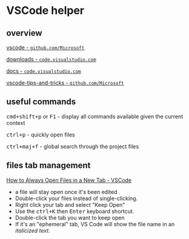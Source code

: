 # VSCode helper

## overview

[vscode - `github.com/Microsoft`](https://github.com/Microsoft/vscode/)

[downloads - `code.visualstudio.com`](https://code.visualstudio.com/download)

[docs - `code.visualstudio.com`](https://code.visualstudio.com/docs)

[vscode-tips-and-tricks - `github.com/Microsoft`](https://github.com/Microsoft/vscode-tips-and-tricks/blob/master/README.md)

## useful commands

<kbd>cmd+shift+p</kbd> or <kbd>F1</kbd> - display all commands available given the current context

<kbd>ctrl+p</kbd> - quickly open files

<kbd>ctrl+maj+f</kbd> - global search through the project files

## files tab management

[How to Always Open Files in a New Tab - VSCode](https://vscode.one/new-tab-vscode/)

- a file will stay open once it's been edited
- Double-click your files instead of single-clicking.
- Right click your tab and select "Keep Open"
- Use the <kbd>ctrl+K</kbd> then <kbd>Enter</kbd> keyboard shortcut.
- Double-click the tab you want to keep open
- If it's an "ephemeral" tab, VS Code will show the file name in an *italicized text*.
